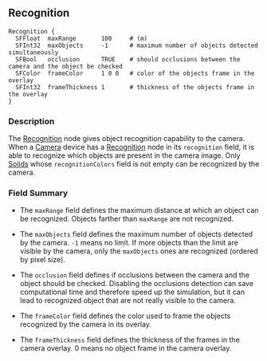 ## Recognition

```
Recognition {
  SFFloat  maxRange       100     # (m)
  SFInt32  maxObjects     -1      # maximum number of objects detected simultaneously
  SFBool   occlusion      TRUE    # should occlusions between the camera and the object be checked
  SFColor  frameColor     1 0 0   # color of the objects frame in the overlay
  SFInt32  frameThickness 1       # thickness of the objects frame in the overlay
}
```

### Description

The [Recognition](#recognition) node gives object recognition capability to the camera.
When a [Camera](camera.md) device has a [Recognition](#recognition) node in its `recognition` field, it is able to recognize which objects are present in the camera image. Only [Solids](solid.md) whose `recognitionColors` field is not empty can be recognized by the camera.

### Field Summary

- The `maxRange` field defines the maximum distance at which an object can be recognized. Objects farther than `maxRange` are not recognized.

- The `maxObjects` field defines the maximum number of objects detected by the camera. `-1` means no limit. If more objects than the limit are visible by the camera, only the `maxObjects` ones are recognized (ordered by pixel size).

- The `occlusion` field defines if occlusions between the camera and the object should be checked. Disabling the occlusions detection can save computational time and therefore speed up the simulation, but it can lead to recognized object that are not really visible to the camera.

- The `frameColor` field defines the color used to frame the objects recognized by the camera in its overlay.

- The `frameThickness` field defines the thickness of the frames in the camera overlay. 0 means no object frame in the camera overlay.
